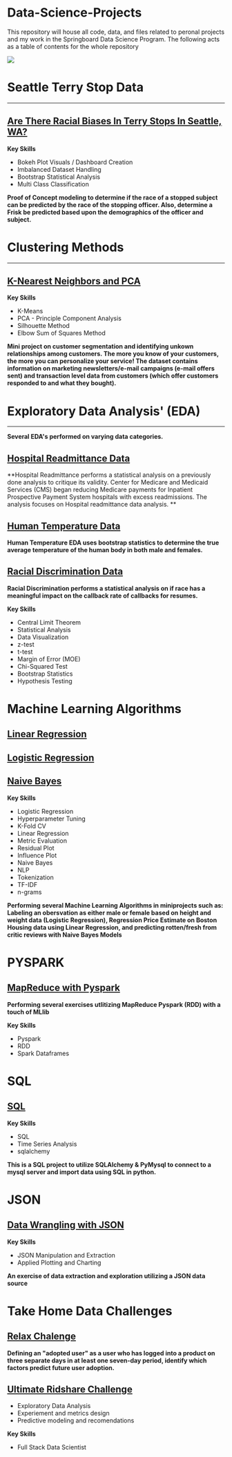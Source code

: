 # Data-Science-Projects
This repository will house all code, data, and files related to peronal projects and my work in the Springboard Data Science Program. The following acts as a table of contents for the whole repository

<img src="https://github.com/bryan-md/Data-Science-Projects/blob/master/imgs/rdimg.png"></img>

# Seattle Terry Stop Data
-----------------------
## [Are There Racial Biases In Terry Stops In Seattle, WA?](https://github.com/bryan-md/Data-Science-Projects/tree/master/Seattle%20Terry%20Stop)
**Key Skills**
* Bokeh Plot Visuals / Dashboard Creation
* Imbalanced Dataset Handling
* Bootstrap Statistical Analysis
* Multi Class Classification

**Proof of Concept modeling to determine if the race of a stopped subject can be predicted by the race of the stopping officer. Also, determine a Frisk be predicted based upon the demographics of the officer and subject.**

# Clustering Methods
------------------------
## [K-Nearest Neighbors and PCA](https://github.com/bryan-md/Data-Science-Projects/tree/master/Customer%20Clustering%20-%20Email%20Campaigns)
**Key Skills**
* K-Means
* PCA - Principle Component Analysis
* Silhouette Method
* Elbow Sum of Squares Method

**Mini project on customer segmentation and identifying unkown relationships among customers. The more you know of your customers, the more you can personalize your service! The dataset contains information on marketing newsletters/e-mail campaigns (e-mail offers sent) and transaction level data from customers (which offer customers responded to and what they bought).**

# Exploratory Data Analysis' (EDA)
--------------------------------
**Several EDA's performed on varying data categories.**
## [Hospital Readmittance Data](https://github.com/bryan-md/Data-Science-Projects/tree/master/Hospital%20Readmit%20EDA)
**Hospital Readmittance performs a statistical analysis on a previously done analysis to critique its validity. Center for Medicare and Medicaid Services (CMS) began reducing Medicare payments for Inpatient Prospective Payment System hospitals with excess readmissions. The analysis focuses on Hospital readmittance data analysis. **
## [Human Temperature Data](https://github.com/bryan-md/Data-Science-Projects/tree/master/Human%20Body%20Temp%20EDA)
**Human Temperature EDA uses bootstrap statistics to determine the true average temperature of the human body in both male and females.**
## [Racial Discrimination Data](https://github.com/bryan-md/Data-Science-Projects/tree/master/Racial%20Discrimination%20Using%20EDA)
**Racial Discrimination performs a statistical analysis on if race has a meaningful impact on the callback rate of callbacks for resumes.**

**Key Skills**
* Central Limit Theorem
* Statistical Analysis
* Data Visualization
* z-test
* t-test
* Margin of Error (MOE)
* Chi-Squared Test
* Bootstrap Statistics
* Hypothesis Testing


# Machine Learning Algorithms
## [Linear Regression](https://github.com/bryan-md/Data-Science-Projects/tree/master/Linear%20Regression)
## [Logistic Regression](https://github.com/bryan-md/Data-Science-Projects/tree/master/Logistic%20Regression)
## [Naive Bayes](https://github.com/bryan-md/Data-Science-Projects/tree/master/Naive%20Bayes%20-%20Movie%20Reviews)
**Key Skills**
* Logistic Regression
* Hyperparameter Tuning
* K-Fold CV
* Linear Regression
* Metric Evaluation
* Residual Plot
* Influence Plot
* Naive Bayes
* NLP
* Tokenization
* TF-IDF
* n-grams

**Performing several Machine Learning Algorithms in miniprojects such as: Labeling an obersvation as either male or female based on height and weight data (Logistic Regression), Regression Price Estimate on Boston Housing data using Linear Regression, and predicting rotten/fresh from critic reviews with Naive Bayes Models**

# PYSPARK
## [MapReduce with Pyspark](https://databricks-prod-cloudfront.cloud.databricks.com/public/4027ec902e239c93eaaa8714f173bcfc/1622122171060284/4385845388691624/1096898809462246/latest.html)

**Performing several exercises utlitizing MapReduce Pyspark (RDD) with a touch of MLlib**

**Key Skills**
* Pyspark
* RDD
* Spark Dataframes

# SQL
## [SQL](https://github.com/bryan-md/Data-Science-Projects/tree/master/SQL_Executed%20in%20Python)
**Key Skills**
* SQL 
* Time Series Analysis
* sqlalchemy

**This is a SQL project to utilize SQLAlchemy & PyMysql to connect to a mysql server and import data using SQL in python.**

# JSON
## [Data Wrangling with JSON](https://github.com/bryan-md/Data-Science-Projects/tree/master/JSON%20-%20Data%20Wrangling)

**Key Skills**
* JSON Manipulation and Extraction
* Applied Plotting and Charting

**An exercise of data extraction and exploration utilizing a JSON data source**

# Take Home Data Challenges
## [Relax Chalenge](https://github.com/bryan-md/Data-Science-Projects/tree/master/Relax%20Inc%20-%20Predict%20%20User%20Adoption)
**Defining an "adopted user" as a user who has logged into a product on three separate days in at least one seven-day period, identify which factors predict future user adoption.**

## [Ultimate Ridshare Challenge](https://github.com/bryan-md/Data-Science-Projects/tree/master/Ultimate%20-%20Ride%20Share%20Challenge)
* Exploratory Data Analysis
* Experiement and metrics design
* Predictive modeling and recomendations

**Key Skills**
* Full Stack Data Scientist
